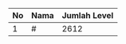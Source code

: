 | No | Nama            | Jumlah Level |
|----|-----------------|--------------|
| 1  | #    |    2612        |
